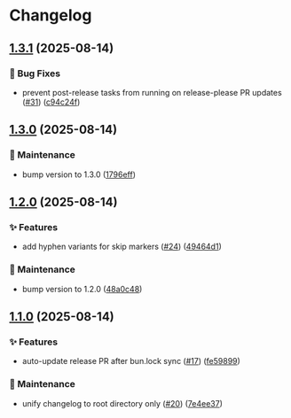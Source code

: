 # Changelog

## [1.3.1](https://github.com/sugurutakahashi-1234/issue-linker/compare/v1.3.0...v1.3.1) (2025-08-14)


### 🐛 Bug Fixes

* prevent post-release tasks from running on release-please PR updates ([#31](https://github.com/sugurutakahashi-1234/issue-linker/issues/31)) ([c94c24f](https://github.com/sugurutakahashi-1234/issue-linker/commit/c94c24f82c4c8a3e2cc5c27c09960d99c76c16b3))

## [1.3.0](https://github.com/sugurutakahashi-1234/issue-linker/compare/v1.2.0...v1.3.0) (2025-08-14)


### 🔧 Maintenance

* bump version to 1.3.0 ([1796eff](https://github.com/sugurutakahashi-1234/issue-linker/commit/1796effc831acd4afed0b30df3b535a651dd9195))

## [1.2.0](https://github.com/sugurutakahashi-1234/issue-linker/compare/v1.1.0...v1.2.0) (2025-08-14)


### ✨ Features

* add hyphen variants for skip markers ([#24](https://github.com/sugurutakahashi-1234/issue-linker/issues/24)) ([49464d1](https://github.com/sugurutakahashi-1234/issue-linker/commit/49464d1898a375c85c62333ce655a9c28de90876))


### 🔧 Maintenance

* bump version to 1.2.0 ([48a0c48](https://github.com/sugurutakahashi-1234/issue-linker/commit/48a0c485c7b821ff33b8c08c37c364b1658329f8))

## [1.1.0](https://github.com/sugurutakahashi-1234/issue-linker/compare/v1.0.1...v1.1.0) (2025-08-14)


### ✨ Features

* auto-update release PR after bun.lock sync ([#17](https://github.com/sugurutakahashi-1234/issue-linker/issues/17)) ([fe59899](https://github.com/sugurutakahashi-1234/issue-linker/commit/fe598991eda2c22d11b1a96a78bb0560b6bcc9f1))


### 🔧 Maintenance

* unify changelog to root directory only ([#20](https://github.com/sugurutakahashi-1234/issue-linker/issues/20)) ([7e4ee37](https://github.com/sugurutakahashi-1234/issue-linker/commit/7e4ee37c37d559b713f982193324bf82ff7b7566))
